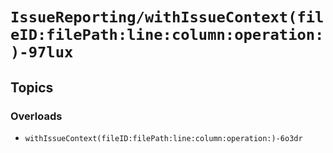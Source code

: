 # ``IssueReporting/withIssueContext(fileID:filePath:line:column:operation:)-97lux``

## Topics

### Overloads

- ``withIssueContext(fileID:filePath:line:column:operation:)-6o3dr``
